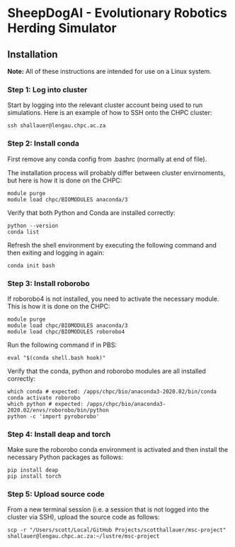 # SheepDogAI - Evolutionary Robotics Herding Simulator

## Installation

**Note:** All of these instructions are intended for use on a Linux system.

### Step 1: Log into cluster 

Start by logging into the relevant cluster account being used to run simulations. Here is an example of how to SSH onto the CHPC cluster:

```
ssh shallauer@lengau.chpc.ac.za
```

### Step 2: Install conda

First remove any conda config from .bashrc (normally at end of file).

The installation process will probably differ between cluster envirnoments, but here is how it is done on the CHPC:

```
module purge
module load chpc/BIOMODULES anaconda/3
```

Verify that both Python and Conda are installed correctly:

```
python --version
conda list
```

Refresh the shell environment by executing the following command and then exiting and logging in again:

```
conda init bash
```

### Step 3: Install roborobo

If roborobo4 is not installed, you need to activate the necessary module. This is how it is done on the CHPC:

```
module purge
module load chpc/BIOMODULES anaconda/3
module load chpc/BIOMODULES roborobo4
```

Run the following command if in PBS:

```
eval "$(conda shell.bash hook)"
```

Verify that the conda, python and roborobo modules are all installed correctly:

```
which conda # expected: /apps/chpc/bio/anaconda3-2020.02/bin/conda
conda activate roborobo
which python # expected: /apps/chpc/bio/anaconda3-2020.02/envs/roborobo/bin/python
python -c 'import pyroborobo'
```

### Step 4: Install deap and torch

Make sure the roborobo conda environment is activated and then install the 
necessary Python packages as follows:

```
pip install deap
pip install torch
```

### Step 5: Upload source code

From a new terminal session (i.e. a session that is not logged into the cluster via SSH), upload the source code as follows:

```
scp -r "/Users/scott/Local/GitHub Projects/scotthallauer/msc-project" shallauer@lengau.chpc.ac.za:~/lustre/msc-project
```